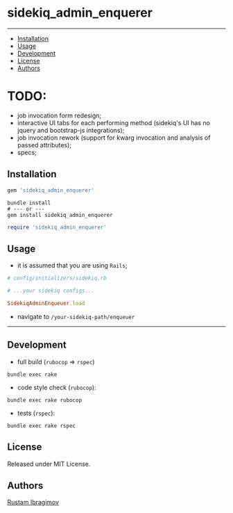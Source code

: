 # sidekiq_admin_enquerer

---

- [Installation](#installation)
- [Usage](#usage)
- [Development](#development)
- [License](#license)
- [Authors](#authors)

# TODO:

- job invocation form redesign;
- interactive UI tabs for each performing method (sidekiq's UI has no jquery and bootstrap-js integrations);
- job invocation rework (support for kwarg invocation and analysis of passed attributes);
- specs;

## Installation

```ruby
gem 'sidekiq_admin_enquerer'
```

```shell
bundle install
# --- or ---
gem install sidekiq_admin_enquerer
```

```ruby
require 'sidekiq_admin_enquerer'
```

## Usage

- it is assumed that you are using `Rails`;

```ruby
# config/initializers/sidekiq.rb

# ...your sidekiq configs...

SidekiqAdminEnqueuer.load
```

- navigate to `/your-sidekiq-path/enqueuer`

---

## Development

- full build (`rubocop` => `rspec`)

```shell
bundle exec rake
```

- code style check (`rubocop`):

```shell
bundle exec rake rubocop
```

- tests (`rspec`):

```shell
bundle exec rake rspec
```

## License

Released under MIT License.

## Authors

[Rustam Ibragimov](https://github.com/0exp)
